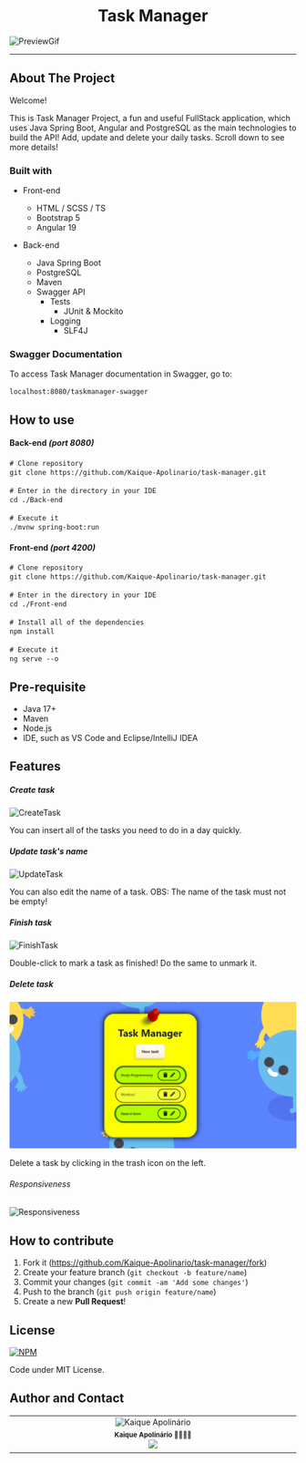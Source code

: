 <h1 align="center"> Task Manager</h1>


![PreviewGif](Front-end/src/assets/Preview.gif)

------

## About The Project

Welcome! 

This is Task Manager Project, a fun and useful FullStack application, which uses Java Spring Boot, Angular and PostgreSQL as the main technologies to build the API! Add, update and delete your daily tasks. Scroll down to see more details!

### Built with

* Front-end
  * HTML / SCSS / TS
  * Bootstrap 5
  * Angular 19 

* Back-end
  * Java Spring Boot
  * PostgreSQL
  * Maven
  * Swagger API
    * Tests
      * JUnit & Mockito
    * Logging
      * SLF4J
  

### Swagger Documentation

To access Task Manager documentation in Swagger, go to:

```
localhost:8080/taskmanager-swagger
```



## How to use

#### Back-end *(port 8080)*

```
# Clone repository
git clone https://github.com/Kaique-Apolinario/task-manager.git

# Enter in the directory in your IDE
cd ./Back-end

# Execute it
./mvnw spring-boot:run
```

#### Front-end *(port 4200)*

```
# Clone repository
git clone https://github.com/Kaique-Apolinario/task-manager.git

# Enter in the directory in your IDE
cd ./Front-end

# Install all of the dependencies
npm install

# Execute it
ng serve --o
```



## Pre-requisite

* Java 17+
* Maven
* Node.js
* IDE, such as VS Code and Eclipse/IntelliJ IDEA



## Features

#####  Create task

![CreateTask](Front-end/src/assets/CreateTask.gif)

You can insert all of the tasks you need to do in a day quickly.

##### Update task's name
![UpdateTask](Front-end/src/assets/UpdateTask.gif)

You can also edit the name of a task. OBS: The name of the task must not be empty!

#####  Finish task
![FinishTask](Front-end/src/assets/FinishTask.gif)

Double-click to mark a task as finished! Do the same to unmark it.

##### Delete task
![DeleteTask](Front-end/src/assets/DeleteTask.gif)

Delete a task by clicking in the trash icon on the left.

######  Responsiveness

![Responsiveness](Front-end/src/assets/Responsiveness.gif)





## How to contribute

1. Fork it (https://github.com/Kaique-Apolinario/task-manager/fork)
2. Create your feature branch (`git checkout -b feature/name`)
3. Commit your changes (`git commit -am 'Add some changes'`)
4. Push to the branch (`git push origin feature/name`)
5. Create a new **Pull Request**!

## License 

[![NPM](https://img.shields.io/npm/l/react)](https://github.com/Kaique-Apolinario/task-manager/blob/main/LICENSE) 

Code under MIT License.

## Author and Contact
<table>
  <tbody>
    <tr>
      <td align="center" valign="top" width="15%">
          <img src="Front-end/src/assets/KaiqueApolinário.png" width="200px;" alt="Kaique Apolinário"/>
          <br />
          <sub>
              <b>Kaique Apolinário 🙋‍♂️👨‍💻 </b>
          </sub>
          <br>
          <sub>
              <img src="https://custom-icon-badges.demolab.com/badge/LinkedIn-0A66C2?logo=linkedin-white&logoColor=fff)">
          </sub>
</td>
    </tr>
  </tbody>
  </table>












